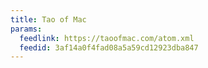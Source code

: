 ```yaml
---
title: Tao of Mac
params:
  feedlink: https://taoofmac.com/atom.xml
  feedid: 3af14a0f4fad08a5a59cd12923dba847
---
```

